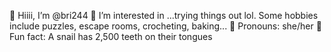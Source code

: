 👋 Hiiii, I’m @bri244
🫠 I’m interested in ...trying things out lol.
Some hobbies include puzzles, escape rooms, crocheting, baking...
💖 Pronouns: she/her
💛 Fun fact: A snail has 2,500 teeth on their tongues
